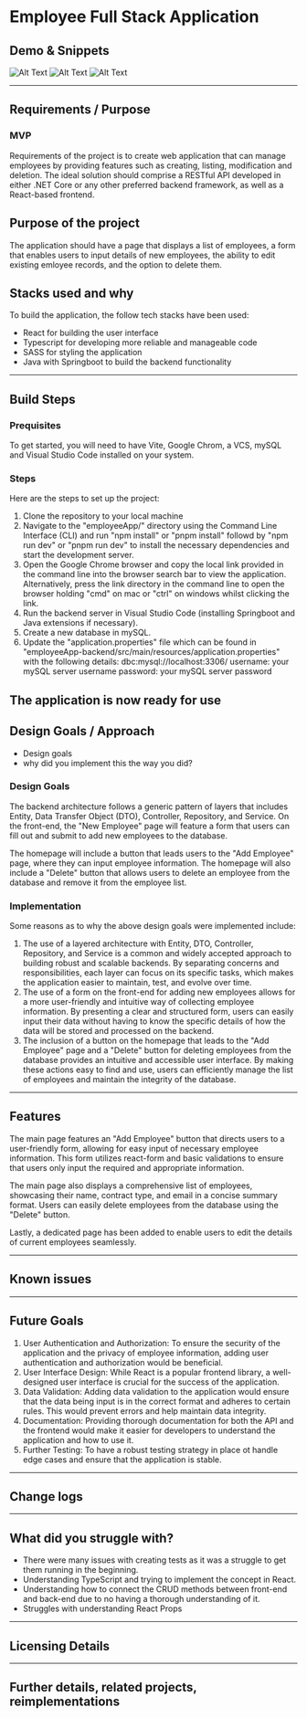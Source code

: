 # Employee Full Stack Application

## Demo & Snippets

![Alt Text](./project_assets/homepage.png)
![Alt Text](./project_assets/employee-list.png)
![Alt Text](./project_assets/employee-details.png)

---

## Requirements / Purpose

### MVP

Requirements of the project is to create web application that can manage employees by providing features such as creating, listing, modification and deletion. The ideal solution should comprise a RESTful API developed in either .NET Core or any other preferred backend framework, as well as a React-based frontend.

## Purpose of the project

The application should have a page that displays a list of employees, a form that enables users to input details of new employees, the ability to edit existing emloyee records, and the option to delete them.

## Stacks used and why

To build the application, the follow tech stacks have been used:

- React for building the user interface
- Typescript for developing more reliable and manageable code
- SASS for styling the application
- Java with Springboot to build the backend functionality

---

## Build Steps

### Prequisites

To get started, you will need to have Vite, Google Chrom, a VCS, mySQL and Visual Studio Code installed on your system.

### Steps

Here are the steps to set up the project:

1. Clone the repository to your local machine
2. Navigate to the "employeeApp/" directory using the Command Line Interface (CLI) and run "npm install" or "pnpm install" followd by "npm run dev" or "pnpm run dev" to install the necessary dependencies and start the development server.
3. Open the Google Chrome browser and copy the local link provided in the command line into the browser search bar to view the application. Alternatively, press the link directory in the command line to open the browser holding "cmd" on mac or "ctrl" on windows whilst clicking the link.
4. Run the backend server in Visual Studio Code (installing Springboot and Java extensions if necessary).
5. Create a new database in mySQL.
6. Update the "application.properties" file which can be found in "employeeApp-backend/src/main/resources/application.properties" with the following details:
   dbc:mysql://localhost:3306/
   username: your mySQL server username
   password: your mySQL server password

## The application is now ready for use

## Design Goals / Approach

- Design goals
- why did you implement this the way you did?

### Design Goals

The backend architecture follows a generic pattern of layers that includes Entity, Data Transfer Object (DTO), Controller, Repository, and Service. On the front-end, the "New Employee" page will feature a form that users can fill out and submit to add new employees to the database.

The homepage will include a button that leads users to the "Add Employee" page, where they can input employee information. The homepage will also include a "Delete" button that allows users to delete an employee from the database and remove it from the employee list.

### Implementation

Some reasons as to why the above design goals were implemented include:

1. The use of a layered architecture with Entity, DTO, Controller, Repository, and Service is a common and widely accepted approach to building robust and scalable backends. By separating concerns and responsibilities, each layer can focus on its specific tasks, which makes the application easier to maintain, test, and evolve over time.
2. The use of a form on the front-end for adding new employees allows for a more user-friendly and intuitive way of collecting employee information. By presenting a clear and structured form, users can easily input their data without having to know the specific details of how the data will be stored and processed on the backend.
3. The inclusion of a button on the homepage that leads to the "Add Employee" page and a "Delete" button for deleting employees from the database provides an intuitive and accessible user interface. By making these actions easy to find and use, users can efficiently manage the list of employees and maintain the integrity of the database.

---

## Features

The main page features an "Add Employee" button that directs users to a user-friendly form, allowing for easy input of necessary employee information. This form utilizes react-form and basic validations to ensure that users only input the required and appropriate information.

The main page also displays a comprehensive list of employees, showcasing their name, contract type, and email in a concise summary format. Users can easily delete employees from the database using the "Delete" button.

Lastly, a dedicated page has been added to enable users to edit the details of current employees seamlessly.

---

## Known issues

---

## Future Goals

1. User Authentication and Authorization: To ensure the security of the application and the privacy of employee information, adding user authentication and authorization would be beneficial.
2. User Interface Design: While React is a popular frontend library, a well-designed user interface is crucial for the success of the application.
3. Data Validation: Adding data validation to the application would ensure that the data being input is in the correct format and adheres to certain rules. This would prevent errors and help maintain data integrity.
4. Documentation: Providing thorough documentation for both the API and the frontend would make it easier for developers to understand the application and how to use it.
5. Further Testing: To have a robust testing strategy in place ot handle edge cases and ensure that the application is stable.

---

## Change logs

---

## What did you struggle with?

- There were many issues with creating tests as it was a struggle to get them running in the beginning.
- Understanding TypeScript and trying to implement the concept in React.
- Understanding how to connect the CRUD methods between front-end and back-end due to no having a thorough understanding of it.
- Struggles with understanding React Props

---

## Licensing Details

---

## Further details, related projects, reimplementations
